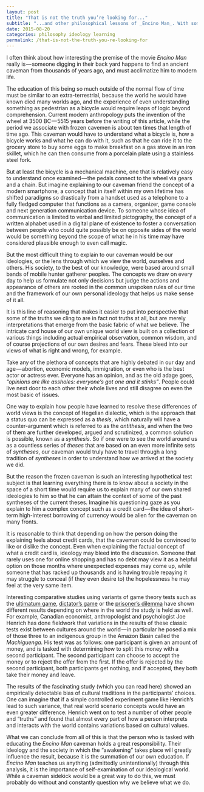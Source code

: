 ```yaml
---
layout: post
title: "That is not the truth you’re looking for..."
subtitle: "...and other philosophical lessons of _Encino Man_. With some inspiration from Slavoj Žižek."
date: 2015-08-20
categories: philosophy ideology learning
permalink: /that-is-not-the-truth-you-re-looking-for
---
```

I often think about how interesting the premise of the movie _Encino Man_ really is — someone digging in their back yard happens to find an ancient caveman from thousands of years ago, and must acclimatize him to modern life.

The education of this being so much outside of the normal flow of time must be similar to an extra-terrestrial, because the world he would have known died many worlds ago, and the experience of even understanding something as pedestrian as a bicycle would require leaps of logic beyond comprehension. Current modern anthropology puts the invention of the wheel at 3500 BC — 5515 years before the writing of this article, while the period we associate with frozen cavemen is about ten times that length of time ago. This caveman would have to understand what a bicycle is, how a bicycle works and what he can do with it, such as that he can ride it to the grocery store to buy some eggs to make breakfast on a gas stove in an iron skillet, which he can then consume from a porcelain plate using a stainless steel fork.

But at least the bicycle is a mechanical machine, one that is relatively easy to understand once examined — the pedals connect to the wheel via gears and a chain. But imagine explaining to our caveman friend the concept of a modern smartphone, a concept that in itself within my own lifetime has shifted paradigms so drastically from a handset used as a telephone to a fully fledged computer that functions as a camera, organizer, game console and next generation communication device. To someone whose idea of communication is limited to verbal and limited pictography, the concept of a written alphabet used in a digital plane of existence to foster a conversation between people who could quite possibly be on opposite sides of the world would be something beyond the scope of what he in his time may have considered plausible enough to even call magic.

But the most difficult thing to explain to our caveman would be our ideologies, or the lens through which we view the world, ourselves and others. His society, to the best of our knowledge, were based around small bands of mobile hunter gatherer peoples. The concepts we draw on every day to help us formulate not only decisions but judge the actions and appearance of others are rooted in the common unspoken rules of our time and the framework of our own personal ideology that helps us make sense of it all.

It is this line of reasoning that makes it easier to put into perspective that some of the truths we cling to are in fact not truths at all, but are merely interpretations that emerge from the basic fabric of what we believe. The intricate card house of our own unique world view is built on a collection of various things including actual empirical observation, common wisdom, and of course projections of our own desires and fears. These bleed into our views of what is right and wrong, for example.

Take any of the plethora of concepts that are highly debated in our day and age — abortion, economic models, immigration, or even who is the best actor or actress ever. Everyone has an opinion, and as the old adage goes, _“opinions are like assholes: everyone’s got one and it stinks”_. People could live next door to each other their whole lives and still disagree on even the most basic of issues.

One way to explain how people have learned to resolve these differences of world views is the concept of Hegelian dialectic, which is the approach that a status quo can be expressed as a _thesis_, which naturally will have a counter-argument which is referred to as the _antithesis_, and when the two of them are further developed, argued and scrutinized, a common solution is possible, known as a _synthesis_. So if one were to see the world around us as a countless series of _theses_ that are based on an even more infinite sets of _syntheses_, our caveman would truly have to travel through a long tradition of _syntheses_ in order to understand how we arrived at the society we did.

But the reason the frozen caveman is such an interesting hypothetical test subject is that learning everything there is to know about a society in the space of a short time would require us to explain many of our own shared ideologies to him so that he can attain the context of some of the past syntheses of the current theses. Imagine his questioning gaze as you explain to him a complex concept such as a credit card — the idea of short-term high-interest borrowing of currency would be alien for the caveman on many fronts.

It is reasonable to think that depending on how the person doing the explaining feels about credit cards, that the caveman could be convinced to like or dislike the concept. Even when explaining the factual concept of what a credit card is, ideology may bleed into the discussion. Someone that rarely uses one for online shopping and has no debt may view it as a helpful option on those months where unexpected expenses may come up, while someone that has racked up thousands and is having trouble repaying it may struggle to conceal (if they even desire to) the hopelessness he may feel at the very same item.

Interesting comparative studies using variants of game theory tests such as the [ultimatum game](https://en.wikipedia.org/wiki/Ultimatum_game), [dictator’s game](https://en.wikipedia.org/wiki/Dictator_game) or the [prisoner’s dilemma](https://en.wikipedia.org/wiki/Prisoner%27s_dilemma) have shown different results depending on where in the world the study is held as well. For example, Canadian economist, anthropologist and psychologist Joe Henrich has done fieldwork that variations in the results of these classic tests exist between cultures around the world — in particular he posed a mix of those three to an indigenous group in the Amazon Basin called the _Machiguenga_. His test was as follows: one participant is given an amount of money, and is tasked with determining how to split this money with a second participant. The second participant can choose to accept the money or to reject the offer from the first. If the offer is rejected by the second participant, both participants get nothing, and if accepted, they both take their money and leave.

The results of the fascinating study (which you can read here) showed an empirically detectable bias of cultural traditions in the participants’ choices. One can imagine that if a simple controlled experiment game like Henrich’s lead to such variance, that real world scenario concepts would have an even greater difference. Henrich went on to test a number of other people and “truths” and found that almost every part of how a person interprets and interacts with the world contains variations based on cultural values.

What we can conclude from all of this is that the person who is tasked with educating the _Encino Man_ caveman holds a great responsibility. Their ideology and the society in which the “awakening” takes place will greatly influence the result, because it is the summation of our own education. If _Encino Man_ teaches us anything (admittedly unintentionally) through this analysis, it is the importance of self-examination of our ideological world. While a caveman sidekick would be a great way to do this, we must probably do without and constantly question why we believe what we do.
